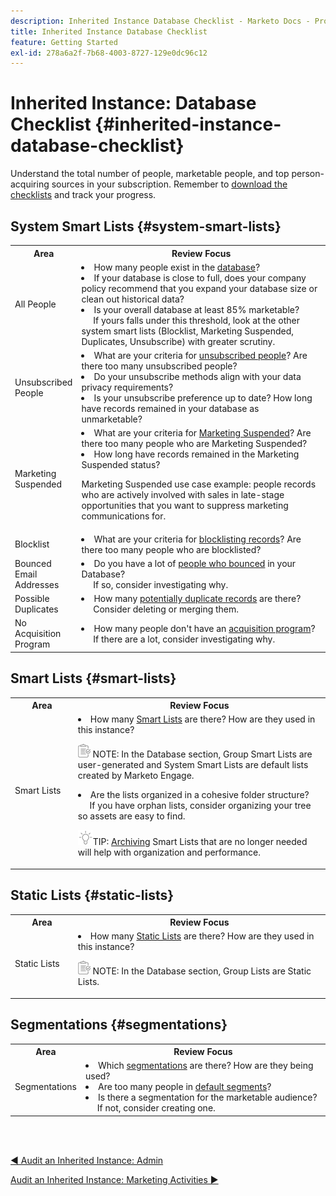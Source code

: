 ```yaml
---
description: Inherited Instance Database Checklist - Marketo Docs - Product Documentation
title: Inherited Instance Database Checklist
feature: Getting Started
exl-id: 278a6a2f-7b68-4003-8727-129e0dc96c12
---
```

# Inherited Instance: Database Checklist {#inherited-instance-database-checklist}

Understand the total number of people, marketable people, and top person-acquiring sources in your subscription. Remember to [download the checklists](/help/marketo/getting-started/inheriting-a-marketo-engage-instance/assets/adobe-marketo-engage-inherited-instance-admin-checklist.xlsx) and track your progress.

## System Smart Lists {#system-smart-lists}

<table style="table-layout:auto"> 
 <tbody> 
  <tr> 
   <th style="width:20%">Area</th> 
   <th>Review Focus</th>
  </tr> 
  <tr> 
   <td>All People</td> 
   <td><li>How many people exist in the <a href="/help/marketo/product-docs/core-marketo-concepts/smart-lists-and-static-lists/managing-people-in-smart-lists/database-dashboard.md" target="_blank">database</a>?</li>
<li>If your database is close to full, does your company policy recommend that you expand your database size or clean out historical data?</li>
<li>Is your overall database at least 85% marketable? 
<br/>&nbsp;&nbsp;&nbsp;&nbsp;&nbsp;If yours falls under this threshold, look at the other system smart lists (Blocklist, Marketing Suspended, Duplicates, Unsubscribe) with greater scrutiny.</li></td>
  </tr>
  <tr> 
   <td>Unsubscribed People</td> 
   <td><li>What are your criteria for <a href="/help/marketo/product-docs/email-marketing/deliverability/understanding-unsubscribe.md#marketing-suspended" target="_blank">unsubscribed people</a>? Are there too many unsubscribed people?</li>
<li>Do your unsubscribe methods align with your data privacy requirements?</li>
<li>Is your unsubscribe preference up to date? How long have records remained in your database as unmarketable?</li></td>
  </tr>
  <tr> 
   <td>Marketing Suspended</td> 
   <td><li>What are your criteria for <a href="/help/marketo/product-docs/email-marketing/deliverability/durable-unsubscribe.md#marketing-suspended" target="_blank">Marketing Suspended</a>? Are there too many people who are Marketing Suspended?</li>
<li>How long have records remained in the Marketing Suspended status?</li>
<p>Marketing Suspended use case example: people records who are actively involved with sales in late-stage opportunities that you want to suppress marketing communications for.</td>
  </tr>
   <tr> 
   <td>Blocklist</td> 
   <td><li>What are your criteria for <a href="/help/marketo/product-docs/core-marketo-concepts/smart-lists-and-static-lists/managing-people-in-smart-lists/add-person-to-blocklist.md" target="_blank">blocklisting records</a>? Are there too many people who are blocklisted?</li></td>
  </tr>
  <tr> 
   <td>Bounced Email Addresses</td> 
   <td><li>Do you have a lot of <a href="/help/marketo/product-docs/email-marketing/deliverability/hard-and-soft-bounces-in-email.md" target="_blank">people who bounced</a> in your Database?
   <br/>&nbsp;&nbsp;&nbsp;&nbsp;&nbsp;If so, consider investigating why.</li></td></li></td>
  </tr>
  <tr> 
   <td>Possible Duplicates</td> 
   <td><li>How many <a href="/help/marketo/product-docs/core-marketo-concepts/smart-lists-and-static-lists/managing-people-in-smart-lists/find-and-merge-duplicate-people.md" target="_blank">potentially duplicate records</a> are there?
   <br/>&nbsp;&nbsp;&nbsp;&nbsp;&nbsp;Consider deleting or merging them.</li></td>
  </tr>
   <tr> 
   <td>No Acquisition Program</td> 
   <td><li>How many people don't have an <a href="/help/marketo/product-docs/core-marketo-concepts/programs/creating-programs/understanding-program-membership.md#acquisition-program" target="_blank">acquisition program</a>?
   <br/>&nbsp;&nbsp;&nbsp;&nbsp;&nbsp;If there are a lot, consider investigating why.</li></td>
  </tr>
 </tbody> 
</table>

## Smart Lists {#smart-lists}

<table style="table-layout:auto"> 
 <tbody> 
  <tr> 
   <th style="width:20%">Area</th> 
   <th>Review Focus</th>
  </tr> 
  <tr> 
   <td>Smart Lists</td> 
   <td><li>How many <a href="/help/marketo/product-docs/core-marketo-concepts/smart-lists-and-static-lists/understanding-smart-lists.md" target="_blank">Smart Lists</a> are there? How are they used in this instance?</li>
   <p><img src="assets/note-icon.png" alt="note icon"> NOTE: In the Database section, Group Smart Lists are user-generated and System Smart Lists are default lists created by Marketo Engage.
<li>Are the lists organized in a cohesive folder structure? 
<br/>&nbsp;&nbsp;&nbsp;&nbsp;&nbsp;If you have orphan lists, consider organizing your tree so assets are easy to find.</li>
<p><img src="assets/tip-icon.png" alt="tip icon">TIP: <a href="/help/marketo/product-docs/core-marketo-concepts/miscellaneous/understanding-folders.md#archive-a-folder" target="_blank">Archiving</a> Smart Lists that are no longer needed will help with organization and performance.</td>
  </tr>
 </tbody> 
</table>

## Static Lists {#static-lists}

<table style="table-layout:auto"> 
 <tbody> 
  <tr> 
   <th style="width:20%">Area</th> 
   <th>Review Focus</th>
  </tr> 
  <tr> 
   <td>Static Lists</td> 
   <td><li>How many <a href="/help/marketo/product-docs/core-marketo-concepts/smart-lists-and-static-lists/static-lists/understanding-static-lists.md" target="_blank">Static Lists</a> are there? How are they used in this instance?</li>
   <p><img src="assets/note-icon.png" alt="note icon"> NOTE: In the Database section, Group Lists are Static Lists.</td>
  </tr>
 </tbody> 
</table>

## Segmentations {#segmentations}

<table style="table-layout:auto"> 
 <tbody> 
  <tr> 
   <th style="width:20%">Area</th> 
   <th>Review Focus</th>
  </tr> 
  <tr> 
   <td>Segmentations</td> 
   <td><li>Which <a href="/help/marketo/product-docs/personalization/segmentation-and-snippets/segmentation/create-a-segmentation.md" target="_blank">segmentations</a> are there? How are they being used?</li>
<li>Are too many people in <a href="/help/marketo/product-docs/personalization/segmentation-and-snippets/segmentation/segmentation-order-priority.md" target="_blank">default segments</a>?</li>
<li>Is there a segmentation for the marketable audience? 
<br/>&nbsp;&nbsp;&nbsp;&nbsp;&nbsp;If not, consider creating one.</li></td>
  </tr>
 </tbody> 
</table>

<br>&nbsp;

[◄ Audit an Inherited Instance: Admin](/help/marketo/getting-started/inheriting-a-marketo-engage-instance/admin-section-checklist.md)

[Audit an Inherited Instance: Marketing Activities ►](/help/marketo/getting-started/inheriting-a-marketo-engage-instance/marketing-activities-checklist.md)

